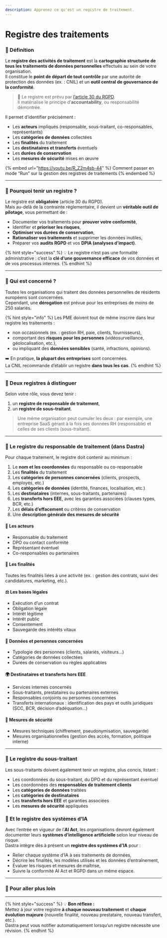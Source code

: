 ```yaml
---
description: Apprenez ce qu'est un registre de traitement.
---
```


# Registre des traitements

### 📖 Définition

Le **registre des activités de traitement** est la **cartographie structurée de tous les traitements de données personnelles** effectués au sein de votre organisation.\
Il constitue le **point de départ de tout contrôle** par une autorité de protection des données (ex. : CNIL) et un **outil central de gouvernance de la conformité**.

> 🔗 Le registre est prévu par [l’article 30 du RGPD](https://www.cnil.fr/fr/reglement-europeen-protection-donnees/chapitre4#Article30).\
> Il matérialise le principe d’**accountability**, ou responsabilité démontrée.

Il permet d’identifier précisément :

* Les **acteurs** impliqués (responsable, sous-traitant, co-responsables, représentants)
* Les **catégories de données** collectées
* Les **finalités** du traitement
* Les **destinataires et transferts** éventuels
* Les **durées de conservation**
* Les **mesures de sécurité** mises en œuvre

{% embed url="https://youtu.be/R_Z2m4sb-44" %}
Comment passer en mode “Run” sur la gestion des registres de traitements
{% endembed %}

***

### 🎯 Pourquoi tenir un registre ?

Le registre est **obligatoire** (article 30 du RGPD).\
Mais au-delà de la contrainte réglementaire, il devient un **véritable outil de pilotage**, vous permettant de :

* Documenter vos traitements pour **prouver votre conformité**,
* Identifier et **prioriser les risques**,
* **Optimiser vos durées de conservation**,
* **Rationaliser vos traitements** et supprimer les données inutiles,
* Préparer vos **audits RGPD** et vos **DPIA (analyses d’impact)**.

{% hint style="success" %}
💡 Le registre n’est pas une formalité administrative : c’est la **clé d’une gouvernance efficace** de vos données et de vos processus internes.
{% endhint %}

***

### 👥 Qui est concerné ?

Toutes les organisations qui traitent des données personnelles de résidents européens sont concernées.\
Cependant, une **dérogation** est prévue pour les entreprises de moins de 250 salariés.

{% hint style="info" %}
Les PME doivent tout de même inscrire dans leur registre les traitements :

* non occasionnels (ex. : gestion RH, paie, clients, fournisseurs),
* comportant des **risques pour les personnes** (vidéosurveillance, géolocalisation, etc.),
* ou impliquant des **données sensibles** (santé, infractions, opinions).

➡️ En pratique, **la plupart des entreprises** sont concernées.\
La CNIL recommande d’établir un registre **dans tous les cas**.
{% endhint %}

***

### 🧱 Deux registres à distinguer

Selon votre rôle, vous devez tenir :

1. un **registre de responsable de traitement**,
2. un **registre de sous-traitant**.

> Une même organisation peut cumuler les deux : par exemple, une entreprise SaaS gérant à la fois ses données RH (responsable) et celles de ses clients (sous-traitant).

***

### 🧭 Le registre du responsable de traitement (dans Dastra)

Pour chaque traitement, le registre doit contenir au minimum :

1. Le **nom et les coordonnées** du responsable ou co-responsable
2. Les **finalités** du traitement
3. Les **catégories de personnes concernées** (clients, prospects, employés, etc.)
4. Les **catégories de données** (identité, finances, localisation, etc.)
5. Les **destinataires** (internes, sous-traitants, partenaires)
6. Les **transferts hors EEE**, avec les garanties associées (clauses types, BCR, etc.)
7. Les **délais d’effacement** ou critères de conservation
8. Une **description générale des mesures de sécurité**

#### 👤 Les acteurs

* Responsable du traitement
* DPO ou contact conformité
* Représentant éventuel
* Co-responsables ou partenaires

#### 🎯 Les finalités

Toutes les finalités liées à une activité (ex. : gestion des contrats, suivi des candidatures, marketing, etc.).

#### ⚖️ Les bases légales

* Exécution d’un contrat
* Obligation légale
* Intérêt légitime
* Intérêt public
* Consentement
* Sauvegarde des intérêts vitaux

#### 🧩 Données et personnes concernées

* Typologie des personnes (clients, salariés, visiteurs…)
* Catégories de données collectées
* Durées de conservation ou règles applicables

#### 🌍 Destinataires et transferts hors EEE

* Services internes concernés
* Sous-traitants, prestataires ou partenaires externes
* Responsables conjoints ou personnes concernées
* Transferts internationaux : identification des pays et outils juridiques (SCC, BCR, décision d’adéquation…)

#### 🔐 Mesures de sécurité

* Mesures techniques (chiffrement, pseudonymisation, sauvegarde)
* Mesures organisationnelles (gestion des accès, formation, politique interne)

***

### 🤝 Le registre du sous-traitant

Les sous-traitants doivent également tenir un registre, plus concis, listant :

* Les coordonnées du sous-traitant, du DPO et du représentant éventuel
* Les coordonnées des **responsables de traitement clients**
* Les **catégories de données** traitées
* Les **catégories de destinataires**
* Les **transferts hors EEE** et garanties associées
* Les **mesures de sécurité** appliquées

### 🤖 Et le registre des systèmes d’IA

Avec l’entrée en vigueur de l’**AI Act**, les organisations devront également documenter leurs **systèmes d’intelligence artificielle** selon leur niveau de risque.\
Dastra intègre dès à présent un **registre des systèmes d’IA** pour :

* Relier chaque système d’IA à ses traitements de données,
* Décrire les finalités, les modèles utilisés et les données d’entraînement,
* Évaluer les risques et mesures de maîtrise,
* Suivre la conformité AI Act et RGPD dans un même espace.



***

### 📘 Pour aller plus loin

***

{% hint style="success" %}
💡 **Bon réflexe :**\
Mettez à jour votre registre **à chaque nouveau traitement** et **chaque évolution majeure** (nouvelle finalité, nouveau prestataire, nouveau transfert, etc.).\
Dastra peut vous notifier automatiquement lorsqu’un registre nécessite une révision.
{% endhint %}
